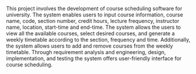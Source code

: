 This project involves the development of course scheduling software for university. 
The system enables users to input course information, course name, code, section number, credit hours, lecture frequency, instructor name, location, start-time and end-time. 
The system allows the users to view all the available courses, select desired courses, and generate a weekly timetable according to the section, frequency and time. 
Additionally, the system allows users to add and remove courses from the weekly timetable. 
Through requirement analysis and engineering, design, implementation, and testing the system offers user-friendly interface for course scheduling.

